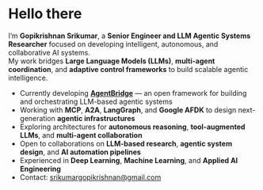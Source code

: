 # Hello there

I’m **Gopikrishnan Srikumar**, a **Senior Engineer and LLM Agentic Systems Researcher** focused on developing intelligent, autonomous, and collaborative AI systems.  
My work bridges **Large Language Models (LLMs)**, **multi-agent coordination**, and **adaptive control frameworks** to build scalable agentic intelligence.

- Currently developing **[AgentBridge](https://github.com/gopikrishnansrikumar/agentbridge-framework)** — an open framework for building and orchestrating LLM-based agentic systems  
- Working with **MCP**, **A2A**, **LangGraph**, and **Google AFDK** to design next-generation **agentic infrastructures**  
- Exploring architectures for **autonomous reasoning**, **tool-augmented LLMs**, and **multi-agent collaboration**  
- Open to collaborations on **LLM-based research**, **agentic system design**, and **AI automation pipelines**  
- Experienced in **Deep Learning**, **Machine Learning**, and **Applied AI Engineering**  
- Contact: [srikumargopikrishnan@gmail.com](mailto:srikumargopikrishnan@gmail.com)
